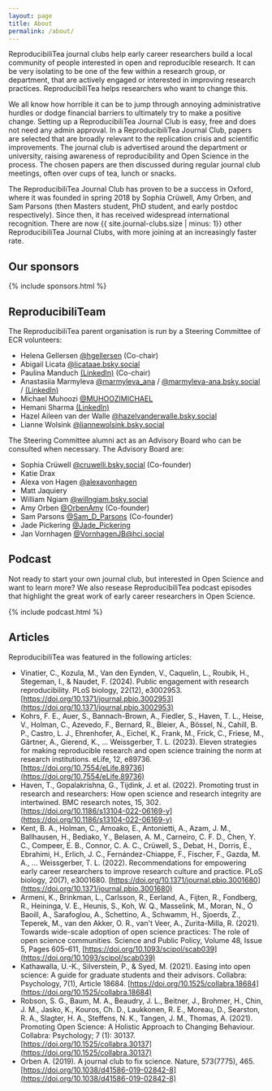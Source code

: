 ```yaml
---
layout: page
title: About
permalink: /about/
---
```


ReproducibiliTea journal clubs help early career researchers build a local community of people interested in open and reproducible research. It can be very isolating to be one of the few within a research group, or department, that are actively engaged or interested in improving research practices. ReproducibiliTea helps researchers who want to change this.

We all know how horrible it can be to jump through annoying administrative hurdles or dodge financial barriers to ultimately try to make a positive change. Setting up a ReproducibiliTea Journal Club is easy, free and does not need any admin approval. In a ReproducibiliTea Journal Club, papers are selected that are broadly relevant to the replication crisis and scientific improvements. The journal club is advertised around the department or university, raising awareness of reproducibility and Open Science in the process. The chosen papers are then discussed during regular journal club meetings, often over cups of tea, lunch or snacks. 

The ReproducibiliTea Journal Club has proven to be a success in Oxford, where it was founded in spring 2018 by Sophia Crüwell, Amy Orben, and Sam Parsons (then Masters student, PhD student, and early postdoc respectively). Since then, it has received widespread international recognition. There are now {{ site.journal-clubs.size | minus: 1}} other ReproducibiliTea Journal Clubs, with more joining at an increasingly faster rate.

## Our sponsors

{% include sponsors.html %}

## ReproducibiliTeam

The ReproducibiliTea parent organisation is run by a Steering Committee of ECR volunteers: 


* Helena Gellersen [@hgellersen](https://twitter.com/hgellersen) (Co-chair)
* Abigail Licata [@licataae.bsky.social](https://bsky.app/profile/licataae.bsky.social)
* Paulina Manduch [(LinkedIn)](https://www.linkedin.com/in/paulinamanduch/) (Co-chair)
* Anastasiia Marmyleva [@marmyleva_ana](https://x.com/marmyleva_ana) / [@marmyleva-ana.bsky.social](https://bsky.app/profile/marmyleva-ana.bsky.social) / [(LinkedIn)](https://www.linkedin.com/in/anastasiia-marmyleva-5ba646106/)
* Michael Muhoozi [@MUHOOZIMICHAEL](https://twitter.com/MUHOOZIMICHAEL)
* Hemani Sharma [(LinkedIn)](https://www.linkedin.com/in/hemani-sharma-b9476516/)
* Hazel Aileen van der Walle [@hazelvanderwalle.bsky.social](https://bsky.app/profile/hazelvanderwalle.bsky.social)
* Lianne Wolsink [@liannewolsink.bsky.social](https://bsky.app/profile/liannewolsink.bsky.social)



The Steering Committee alumni act as an Advisory Board who can be consulted when necessary.
The Advisory Board are:

* Sophia Crüwell [@cruwelli.bsky.social](https://bsky.app/profile/cruwelli.bsky.social) (Co-founder)
* Katie Drax
* Alexa von Hagen [@alexavonhagen](https://twitter.com/alexavonhagen)
* Matt Jaquiery
* William Ngiam [@willngiam.bsky.social](https://bsky.app/profile/willngiam.bsky.social)
* Amy Orben [@OrbenAmy](https://twitter.com/OrbenAmy) (Co-founder)
* Sam Parsons [@Sam_D_Parsons](https://twitter.com/Sam_D_Parsons) (Co-founder)
* Jade Pickering [@Jade_Pickering](https://twitter.com/Jade_Pickering)
* Jan Vornhagen [@VornhagenJB@hci.social](https://hci.social/@VornhagenJB) 


## Podcast

Not ready to start your own journal club, but interested in Open Science and want to learn more? We also resease ReproducibiliTea podcast episodes that highlight the great work of early career researchers in Open Science.

{% include podcast.html %}

## Articles

ReproducibiliTea was featured in the following articles:

* Vinatier, C., Kozula, M., Van den Eynden, V., Caquelin, L., Roubik, H., Stegeman, I., & Naudet, F. (2024). Public engagement with research reproducibility. PLoS biology, 22(12), e3002953. [https://doi.org/10.1371/journal.pbio.3002953](https://doi.org/10.1371/journal.pbio.3002953)
* Kohrs, F. E., Auer, S., Bannach-Brown, A., Fiedler, S., Haven, T. L., Heise, V., Holman, C., Azevedo, F., Bernard, R., Bleier, A., Bössel, N., Cahill, B. P., Castro, L. J., Ehrenhofer, A., Eichel, K., Frank, M., Frick, C., Friese, M., Gärtner, A., Gierend, K., … Weissgerber, T. L. (2023). Eleven strategies for making reproducible research and open science training the norm at research institutions. eLife, 12, e89736. [https://doi.org/10.7554/eLife.89736](https://doi.org/10.7554/eLife.89736) 
* Haven, T., Gopalakrishna, G., Tijdink, J. et al. (2022). Promoting trust in research and researchers: How open science and research integrity are intertwined. BMC research notes, 15, 302. [https://doi.org/10.1186/s13104-022-06169-y](https://doi.org/10.1186/s13104-022-06169-y) 
* Kent, B. A., Holman, C., Amoako, E., Antonietti, A., Azam, J. M., Ballhausen, H., Bediako, Y., Belasen, A. M., Carneiro, C. F. D., Chen, Y. C., Compeer, E. B., Connor, C. A. C., Crüwell, S., Debat, H., Dorris, E., Ebrahimi, H., Erlich, J. C., Fernández-Chiappe, F., Fischer, F., Gazda, M. A., … Weissgerber, T. L. (2022). Recommendations for empowering early career researchers to improve research culture and practice. PLoS biology, 20(7), e3001680. [https://doi.org/10.1371/journal.pbio.3001680](https://doi.org/10.1371/journal.pbio.3001680)
* Armeni, K., Brinkman, L., Carlsson, R., Eerland, A., Fijten, R., Fondberg, R., Heininga, V. E., Heunis, S., Koh, W. Q., Masselink, M., Moran, N., Ó Baoill, A., Sarafoglou, A., Schettino, A., Schwamm, H., Sjoerds, Z., Teperek, M., van den Akker, O. R., van't Veer, A., Zurita-Milla, R. (2021). Towards wide-scale adoption of open science practices: The role of open science communities. Science and Public Policy, Volume 48, Issue 5, Pages 605–611, [https://doi.org/10.1093/scipol/scab039](https://doi.org/10.1093/scipol/scab039)
* Kathawalla, U.-K., Silverstein, P., & Syed, M. (2021). Easing into open science: A guide for graduate students and their advisors. Collabra: Psychology, 7(1), Article 18684. [https://doi.org/10.1525/collabra.18684](https://doi.org/10.1525/collabra.18684)
* Robson, S. G.,  Baum, M. A., Beaudry, J. L., Beitner, J., Brohmer, H., Chin, J. M., Jasko, K., Kouros, Ch. D., Laukkonen, R. E., Moreau, D., Searston, R. A., Slagter, H. A., Steffens, N. K., Tangen, J. M., Thomas, A. (2021). Promoting Open Science: A Holistic Approach to Changing Behaviour. Collabra: Psychology; 7 (1): 30137. [https://doi.org/10.1525/collabra.30137](https://doi.org/10.1525/collabra.30137)
* Orben A. (2019). A journal club to fix science. Nature, 573(7775), 465. [https://doi.org/10.1038/d41586-019-02842-8](https://doi.org/10.1038/d41586-019-02842-8)
